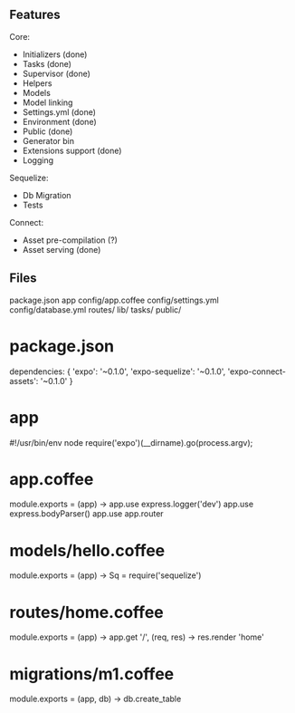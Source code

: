 Features
--------

Core:

- Initializers (done)
- Tasks (done)
- Supervisor (done)
- Helpers
- Models
- Model linking
- Settings.yml (done)
- Environment (done)
- Public (done)
- Generator bin
- Extensions support (done)
- Logging

Sequelize:

- Db Migration
- Tests

Connect:
- Asset pre-compilation (?)
- Asset serving (done)

Files
-----

package.json
app
config/app.coffee
config/settings.yml
config/database.yml
routes/
lib/
tasks/
public/

# package.json
  dependencies: {
    'expo': '~0.1.0',
    'expo-sequelize': '~0.1.0',
    'expo-connect-assets': '~0.1.0'
  }


# app
#!/usr/bin/env node
require('expo')(__dirname).go(process.argv);

# app.coffee
module.exports = (app) ->
  app.use express.logger('dev')
  app.use express.bodyParser()
  app.use app.router

# models/hello.coffee
module.exports = (app) ->
  Sq = require('sequelize')

# routes/home.coffee
module.exports = (app) ->
  app.get '/', (req, res) ->
    res.render 'home'

# migrations/m1.coffee
module.exports = (app, db) ->
  db.create_table

